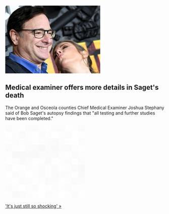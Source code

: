 
![Medical examiner offers more details in Saget's death](./20220210235852.png)
## Medical examiner offers more details in Saget's death

The Orange and Osceola counties Chief Medical Examiner Joshua Stephany said of Bob Saget's autopsy findings that "all testing and further studies have been completed."

![pic](../square_bg.png)

['It's just still so shocking' »](https://www.yahoo.com/entertainment/bob-saget-death-head-trauma-autopsy-medical-examiner-153537632.html)
